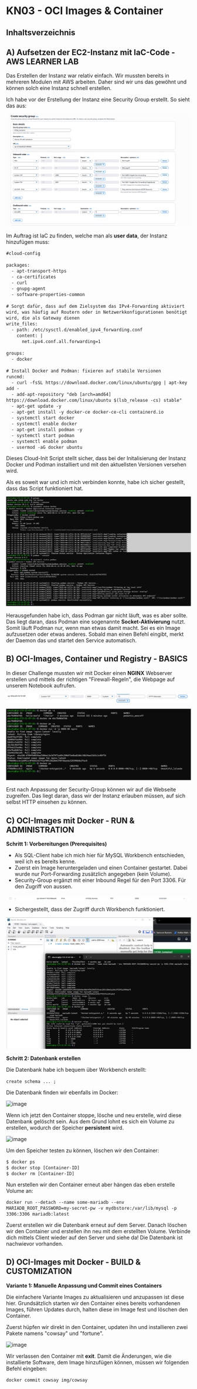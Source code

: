 # KN03 - OCI Images & Container

## Inhaltsverzeichnis

## A) Aufsetzen der EC2-Instanz mit IaC-Code - AWS LEARNER LAB
Das Erstellen der Instanz war relativ einfach. Wir mussten bereits in mehreren Modulen mit AWS arbeiten. Daher sind wir uns das gewöhnt und können solch eine Instanz schnell erstellen.

Ich habe vor der Erstellung der Instanz eine Security Group erstellt. So sieht das aus:

![image](/images/07_security_group_1.png)

Im Auftrag ist IaC zu finden, welche man als **user data**, der Instanz hinzufügen muss:

```
#cloud-config

packages:
  - apt-transport-https
  - ca-certificates
  - curl
  - gnupg-agent
  - software-properties-common

# Sorgt dafür, dass auf dem Zielsystem das IPv4-Forwarding aktiviert wird, was häufig auf Routern oder in Netzwerkkonfigurationen benötigt wird, die als Gateway dienen
write_files:
  - path: /etc/sysctl.d/enabled_ipv4_forwarding.conf
    content: |
      net.ipv4.conf.all.forwarding=1

groups:
  - docker

# Install Docker and Podman: fixieren auf stabile Versionen
runcmd:
  - curl -fsSL https://download.docker.com/linux/ubuntu/gpg | apt-key add -
  - add-apt-repository "deb [arch=amd64] https://download.docker.com/linux/ubuntu $(lsb_release -cs) stable"
  - apt-get update -y
  - apt-get install -y docker-ce docker-ce-cli containerd.io
  - systemctl start docker
  - systemctl enable docker
  - apt-get install podman -y
  - systemctl start podman
  - systemctl enable podman
  - usermod -aG docker ubuntu
```

Dieses Cloud-Init Script stellt sicher, dass bei der Initalisierung der Instanz Docker und Podman installiert und mit den aktuellsten Versionen versehen wird.


Als es soweit war und ich mich verbinden konnte, habe ich sicher gestellt, dass das Script funktioniert hat.

![image](/images/08_checking_podman_docker.png)

Herausgefunden habe ich, dass Podman gar nicht läuft, was es aber sollte. Das liegt daran, dass Podman eine sogenannte **Socket-Aktivierung** nutzt. Somit läuft Podman nur, wenn man etwas damit macht. Sei es ein Image aufzusetzen oder etwas anderes. Sobald man einen Befehl eingibt, merkt der Daemon das und startet den Service automatisch.

## B) OCI-Images, Container und Registry - BASICS
In dieser Challenge mussten wir mit Docker einen **NGINX** Webserver erstellen und mittels der richtigen "Firewall-Regeln", die Webpage auf unserem Notebook aufrufen.

![image](/images/09_edited_security_group_8080.png)

![image](/images/10_started_nginx_docker.png)

Erst nach Anpassung der Security-Group können wir auf die Webseite zugreifen. Das liegt daran, dass wir der Instanz erlauben müssen, auf sich selbst HTTP einsehen zu können.

## C) OCI-Images mit Docker - RUN & ADMINISTRATION
**Schritt 1: Vorbereitungen (Prerequisites)**

- Als SQL-Client habe ich mich hier für MySQL Workbench entschieden, weil ich es bereits kenne.
- Zuerst ein Image heruntergeladen und einen Container gestartet. Dabei wurde nur Port-Forwarding zusätzlich angegeben (kein Volume).
- Security-Group ergänzt mit einer Inbound Regel für den Port 3306. Für den Zugriff von aussen.

![image](/images/14_security_group_3306.png)

- Sichergestellt, dass der Zugriff durch Workbench funktioniert.

![image](/images/11_mariadb_workbench.png)


**Schritt 2: Datenbank erstellen**

Die Datenbank habe ich bequem über Workbench erstellt: 

```create schema ... ;```

Die Datenbank finden wir ebenfalls im Docker:

![image](/images/12_mariadb_database_pet.png)

Wenn ich jetzt den Container stoppe, lösche und neu erstelle, wird diese Datenbank gelöscht sein. Aus dem Grund lohnt es sich ein Volume zu erstellen, wodurch der Speicher **persistent** wird.

![image](/images/15_created_volume.png)

Um den Speicher testen zu können, löschen wir den Container:

```
$ docker ps
$ docker stop [Container-ID] 
$ docker rm [Container-ID] 
```

Nun erstellen wir den Container erneut aber hängen das eben erstelle Volume an:

```
docker run --detach --name some-mariadb --env MARIADB_ROOT_PASSWORD=my-secret-pw -v mydbstore:/var/lib/mysql -p 3306:3306 mariadb:latest
```

Zuerst erstellen wir die Datenbank erneut auf dem Server. Danach löschen wir den Container und erstellen ihn neu mit dem erstellten Volume. Verbinde dich mittels Client wieder auf den Server und siehe da! Die Datenbank ist nachwievor vorhanden.

## D) OCI-Images mit Docker - BUILD & CUSTOMIZATION
**Variante 1: Manuelle Anpassung und Commit eines Containers**

Die einfachere Variante Images zu aktualisieren und anzupassen ist diese hier. Grundsätzlich starten wir den Container eines bereits vorhandenen Images, führen Updates durch, halten diese im Image fest und löschen den Container.

Zuerst hüpfen wir direkt in den Container, updaten ihn und installieren zwei Pakete namens "cowsay" und "fortune".

![image](/images/17_docker_starten_updaten.png)

Wir verlassen den Container mit **exit**. Damit die Änderungen, wie die installierte Software, dem Image hinzufügen können, müssen wir folgenden Befehl eingeben:

```
docker commit cowsay img/cowsay
```


